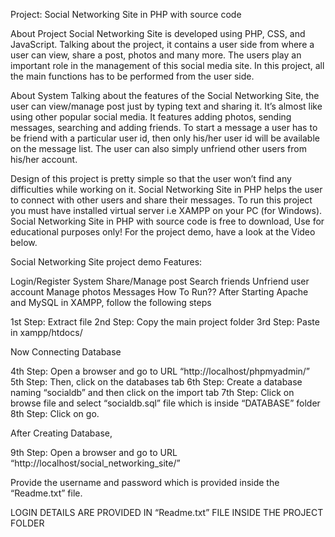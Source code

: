 Project: Social Networking Site in PHP with source code

About Project
Social Networking Site is developed using PHP, CSS, and JavaScript. Talking about the project, it contains a user side from where a user can view, share a post, photos and many more. The users play an important role in the management of this social media site. In this project, all the main functions has to be performed from the user side.

About System
Talking about the features of the Social Networking Site, the user can view/manage post just by typing text and sharing it. It’s almost like using other popular social media. It features adding photos, sending messages, searching and adding friends. To start a message a user has to be friend with a particular user id, then only his/her user id will be available on the message list. The user can also simply unfriend other users from his/her account.

Design of this project is pretty simple so that the user won’t find any difficulties while working on it. Social Networking Site in PHP helps the user to connect with other users and share their messages. To run this project you must have installed virtual server i.e XAMPP on your PC (for Windows). Social Networking Site in PHP with source code is free to download, Use for educational purposes only! For the project demo, have a look at the Video below.

Social Networking Site project demo
Features:

Login/Register System
Share/Manage post
Search friends
Unfriend user account
Manage photos
Messages
How To Run??
After Starting Apache and MySQL in XAMPP, follow the following steps

1st Step: Extract file
2nd Step: Copy the main project folder
3rd Step: Paste in xampp/htdocs/

Now Connecting Database

4th Step: Open a browser and go to URL “http://localhost/phpmyadmin/”
5th Step: Then, click on the databases tab
6th Step: Create a database naming “socialdb” and then click on the import tab
7th Step: Click on browse file and select “socialdb.sql” file which is inside “DATABASE” folder
8th Step: Click on go.

After Creating Database,

9th Step: Open a browser and go to URL “http://localhost/social_networking_site/”

Provide the username and password which is provided inside the “Readme.txt” file.

LOGIN DETAILS ARE PROVIDED IN “Readme.txt” FILE INSIDE THE PROJECT FOLDER
